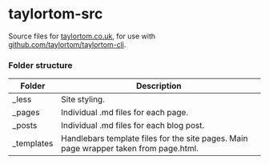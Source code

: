 # taylortom-src

Source files for [taylortom.co.uk](http://taylortom.co.uk), for use with [github.com/taylortom/taylortom-cli](https://github.com/taylortom/taylortom-cli).

### Folder structure

Folder     | Description
---------- | -----------
_less      | Site styling.
_pages     | Individual .md files for each page.
_posts     | Individual .md files for each blog post.
_templates | Handlebars template files for the site pages. Main page wrapper taken from page.html.
